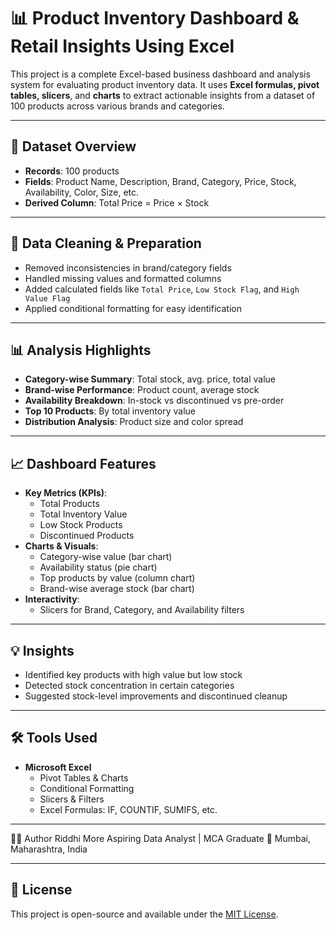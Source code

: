 # 📊 Product Inventory Dashboard & Retail Insights Using Excel

This project is a complete Excel-based business dashboard and analysis system for evaluating product inventory data. 
It uses **Excel formulas, pivot tables, slicers**, and **charts** to extract actionable insights from a dataset of 100 products across various brands and categories.

---

## 📁 Dataset Overview

- **Records**: 100 products
- **Fields**: Product Name, Description, Brand, Category, Price, Stock, Availability, Color, Size, etc.
- **Derived Column**: Total Price = Price × Stock

---

## 🧹 Data Cleaning & Preparation

- Removed inconsistencies in brand/category fields
- Handled missing values and formatted columns
- Added calculated fields like `Total Price`, `Low Stock Flag`, and `High Value Flag`
- Applied conditional formatting for easy identification

---

## 📊 Analysis Highlights

- **Category-wise Summary**: Total stock, avg. price, total value
- **Brand-wise Performance**: Product count, average stock
- **Availability Breakdown**: In-stock vs discontinued vs pre-order
- **Top 10 Products**: By total inventory value
- **Distribution Analysis**: Product size and color spread

---

## 📈 Dashboard Features

- **Key Metrics (KPIs)**:
  - Total Products
  - Total Inventory Value
  - Low Stock Products
  - Discontinued Products
- **Charts & Visuals**:
  - Category-wise value (bar chart)
  - Availability status (pie chart)
  - Top products by value (column chart)
  - Brand-wise average stock (bar chart)
- **Interactivity**:
  - Slicers for Brand, Category, and Availability filters

---

## 💡 Insights

- Identified key products with high value but low stock
- Detected stock concentration in certain categories
- Suggested stock-level improvements and discontinued cleanup

---

## 🛠️ Tools Used

- **Microsoft Excel**
  - Pivot Tables & Charts
  - Conditional Formatting
  - Slicers & Filters
  - Excel Formulas: IF, COUNTIF, SUMIFS, etc.

---

🙋‍♀️ Author
Riddhi More
Aspiring Data Analyst | MCA Graduate
📍 Mumbai, Maharashtra, India

---

## 📄 License

This project is open-source and available under the [MIT License](https://choosealicense.com/licenses/mit/).
